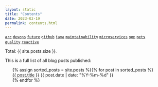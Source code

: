 ```yaml
---
layout: static
title: "Contents"
date: 2023-02-19
permalink: contents.html
---
```

[```arc```](/tag/arc.html)
[```devops```](/tag/devops.html)
[```future```](/tag/future.html)
[```github```](/tag/github.html)
[```java```](/tag/java.html)
[```maintainability```](/tag/maintainability.html)
[```microservices```](/tag/microservices.html)
[```oop```](/tag/oop.html)
[```pets```](/tag/pets.html)
[```quality```](/tag/quality.html)
[```reactive```](/tag/reactive.html)

Total: {{ site.posts.size }}.

This is a full list of all blog posts published:
  <ul class="categories-list">
    {% assign sorted_posts = site.posts %}{% for post in sorted_posts %}
      <div class="posts-list-item">
          <span class="posts-list-item-name float-left"><a href="{{ site.baseurl }}{{ post.url }}">{{ post.title }}</a></span>
        <span class="posts-list-item-date float-right">{{ post.date | date: "%Y-%m-%d" }}</span>
      </div>
    {% endfor %}
  </ul>
